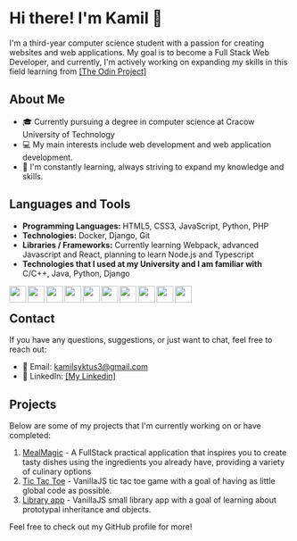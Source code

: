 # Hi there! I'm Kamil 👋

I'm a third-year computer science student with a passion for creating websites and web applications. My goal is to become a Full Stack Web Developer, and currently, I'm actively working on expanding my skills in this field learning from [\[The Odin Project\]](https://www.theodinproject.com/)

## About Me

- 🎓 Currently pursuing a degree in computer science at Cracow University of Technology
- 💻 My main interests include web development and web application development.
- 🌱 I'm constantly learning, always striving to expand my knowledge and skills.

## Languages and Tools

- **Programming Languages:** HTML5, CSS3, JavaScript, Python, PHP
- **Technologies:** Docker, Django, Git
- **Libraries / Frameworks:** Currently learning Webpack, advanced Javascript and React, planning to learn Node.js and Typescript
- **Technologies that I used at my University and I am familiar with** C/C++, Java, Python, Django

<img align="left" width="30px" style="padding-righ: 10px;" src="https://cdn.jsdelivr.net/gh/devicons/devicon@latest/icons/html5/html5-original.svg">
<img align="left" width="30px" style="padding-righ: 10px;" src="https://cdn.jsdelivr.net/gh/devicons/devicon@latest/icons/css3/css3-original.svg">
<img align="left" width="30px" style="padding-righ: 10px;" src="https://cdn.jsdelivr.net/gh/devicons/devicon@latest/icons/javascript/javascript-original.svg">
<img align="left" width="30px" style="padding-righ: 10px;" src="https://cdn.jsdelivr.net/gh/devicons/devicon@latest/icons/git/git-original.svg">
<img align="left" width="30px" style="padding-righ: 10px;" src="https://cdn.jsdelivr.net/gh/devicons/devicon@latest/icons/webpack/webpack-original.svg">
<img align="left" width="30px" style="padding-righ: 10px;" src="https://cdn.jsdelivr.net/gh/devicons/devicon@latest/icons/mysql/mysql-original.svg">
<img align="left" width="30px" style="padding-righ: 10px;" src="https://cdn.jsdelivr.net/gh/devicons/devicon@latest/icons/docker/docker-original.svg">
<img align="left" width="30px" style="padding-righ: 10px;" src="https://cdn.jsdelivr.net/gh/devicons/devicon@latest/icons/django/django-plain-wordmark.svg">
<img align="left" width="30px" style="padding-righ: 10px;" src="https://cdn.jsdelivr.net/gh/devicons/devicon@latest/icons/c/c-original.svg">
<img align="left" width="30px" style="padding-righ: 10px;" src="https://cdn.jsdelivr.net/gh/devicons/devicon@latest/icons/cplusplus/cplusplus-original.svg">
<br />

## Contact

If you have any questions, suggestions, or just want to chat, feel free to reach out:

- 📧 Email: kamilsyktus3@gmail.com
- 💬 LinkedIn: [\[My Linkedin\]](https://www.linkedin.com/in/kamil-syktus-678734240/)

## Projects

Below are some of my projects that I'm currently working on or have completed:

1. [MealMagic](https://github.com/Kasy00/MealMagic) - A FullStack practical application that inspires you to create tasty dishes using the ingredients you already have, providing a variety of culinary options
2. [Tic Tac Toe](https://github.com/Kasy00/Tic-Tac-Toe) - VanillaJS tic tac toe game with a goal of having as little global code as possible.
3. [Library app](https://github.com/Kasy00/Library-app) - VanillaJS small library app with a goal of learning about prototypal inheritance and objects.

Feel free to check out my GitHub profile for more!
